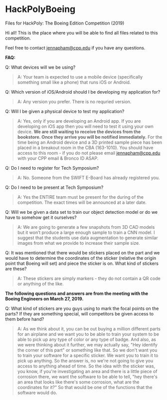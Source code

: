 # HackPolyBoeing
Files for HackPoly: The Boeing Edition Competition (2019)

Hi all! This is the place where you will be able to find all files related to this competition.

Feel free to contact jennapham@cpp.edu if you have any questions.

**FAQ:**

Q: What devices will we be using?

>A: Your team is expected to use a mobile device (specifically something small like a phone) that runs iOS or Android.

Q: Which version of iOS/Android should I be developing my application for?

>A: Any version you prefer. There is no requried version.

Q: Will I be given a physical device to test my application?

>A: Yes, only if you are developing an Android app. If you are developing on iOS app then you will need to test it using your own device. **We are still waiting to receive the devices from the bookstore. Once they arrive you will be notified immediately.** For the time being an Android device and a 3D printed sample piece has been placed in a breakout room in the CBA (163-1010). You should have access to this room - if you do not please email jennapham@cpp.edu with your CPP email & Bronco ID ASAP.

Q: Do I need to register for Tech Symposium?

>A: No. Someone from the SWIFT E-Board has already registered you.

Q: Do I need to be present at Tech Symposium?

>A: Yes the ENTIRE team must be present for the during of the competition. The exact times will be announced at a later date.

Q: Will we be given a data set to train our object detection model or do we have to somehow get it ourselves?

>A: We are going to generate a few snapshots from 3D CAD models but it won’t produce a large enough sample to train a CNN model. I suggest that the students use data augmentation to generate similar images from what we provide to increase their sample size.

Q: It was mentioned that there would be stickers placed on the part and we would have to determine the coordinates of the sticker (relative the origin point that Boeing will set) and piece the sticker is on. What kind of stickers are these?

>A: These stickers are simply markers - they do not contain a QR code or anything of the like.

**The following questions and answers are from the meeting with the Boeing Engineers on March 27, 2019.**

Q: What kind of stickers are you guys using to mark the focal points on the parts? If they are something special, will competitors be given access to them before hand?

>A: As we think about it, you can be out buying a million different parts for an airplane and we want you to be able to train your system to be able to pick up any type of color or any type of badge. And also, as we were thinking about it further, we may actually say, "Hey identify the corner of this part" or something like that. So we don't want you to train your software for a specific sticker. We want you to train it to pick up anything. So the answer is, no we're not going to give you access to anything ahead of time.
So the idea with the sticker was, you know, if you're investigating an area and there is a little piece of corrosion there, we want the software to be able to tell, "hey there's an area that looks like there's some corrosion, what are the coordinates for it?" So that would be one of the functions that the software would do.
